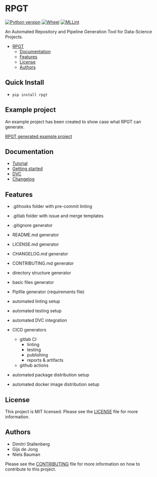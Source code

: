 # RPGT
[![Python version](https://img.shields.io/badge/python-3.6%20%7C%203.7%20%7C%203.8-blue)]()
[![Wheel](https://img.shields.io/badge/wheel-yes-brightgreen)]()
[![MLLint](https://img.shields.io/badge/code%20style-mllint-orange)](https://pypi.org/project/mllint/ "Black linter")


An Automated Repository and Pipeline Generation Tool for Data-Science Projects.

* [RPGT](https://gitlab.com/tweet.dimitri/rpgt#rpgt)
  * [Documentation](https://gitlab.com/tweet.dimitri/rpgt#documentation)
  * [Features](https://gitlab.com/tweet.dimitri/rpgt#features)
  * [License](https://gitlab.com/tweet.dimitri/rpgt#license)
  * [Authors](https://gitlab.com/tweet.dimitri/rpgt#authors)
  
## Quick Install

- `pip install rpgt`

## Example project
An example project has been created to show case what RPGT can generate.

[RPGT generated example project](https://gitlab.com/tweet.dimitri/rpgt-example)

## Documentation

- [Tutorial](https://gitlab.com/tweet.dimitri/rpgt/-/wikis/Tutorial)
- [Getting started](https://gitlab.com/tweet.dimitri/rpgt/-/wikis/Next%20steps)
- [DVC](https://gitlab.com/tweet.dimitri/rpgt/-/wikis/DVC)
- [Changelog](https://gitlab.com/tweet.dimitri/rpgt/-/blob/master/CHANGELOG.md)

## Features

- .githooks folder with pre-commit linting
- .gitlab folder with issue and merge templates
- .gitignore generator
  
- README.md generator
- LICENSE.md generator
- CHANGELOG.md generator
- CONTRIBUTING.md generator

- directory structure generator
- basic files generator
- Pipfile generator (requirements file)

- automated linting setup
- automated testing setup
- automated DVC integration
  
- CICD generators
  - gitlab CI
    - linting
    - testing
    - publishing
    - reports & artifacts
  - github actions

- automated package distribution setup
- automated docker image distribution setup

## License
        
This project is MIT licensed. Please see the [LICENSE](https://gitlab.com/tweet.dimitri/rpgt/-/blob/master/LICENSE.md) file for more information.

## Authors

- Dimitri Stallenberg
- Gijs de Jong
- Niels Bauman

Please see the [CONTRIBUTING](https://gitlab.com/tweet.dimitri/rpgt/-/blob/master/CONTRIBUTING.md) file for more information on how to contribute to this project.